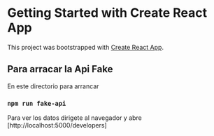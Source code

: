 # Getting Started with Create React App

This project was bootstrapped with [Create React App](https://github.com/facebook/create-react-app).

## Para arracar la Api Fake

En este directorio para arrancar

### `npm run fake-api`

Para ver los datos dirigete al navegador y abre [http://localhost:5000/developers]

